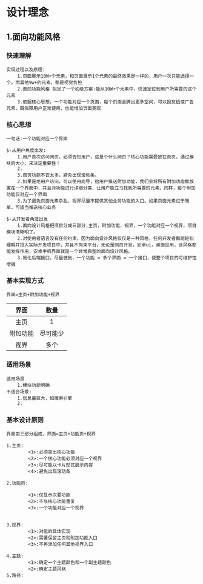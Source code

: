 # 设计理念

## 1.面向功能风格

### 快速理解

```
实现过程以及原理:
    1.页面展示10W+个元素，和页面展示1个元素的最终效果是一样的，用户一次只能选择一个，而其他9w+的元素，都是视觉负担
    2.面向功能风格 拟定了一个初级方案:能从10W+个元素中，快速定位到用户所需要的这个元素
    3.依据核心思想，一个功能对应一个页面，每个页面会腾出更多空间，可以投友链或广告元素，既保障用户正常使用，也能增加页面美观
```

### 核心思想

```
一句话:一个功能对应一个界面

$·从用户角度出发:
	1.用户首次访问网页，必须告知用户，这是个什么网页？核心功能需要放在首页，通过模块的大小，来决定重要性！
	2.
	3.首页功能不宜太多，避免出现滚动条。
	2.如果是老用户访问，可以使用向导，给用户推送附加功能，我们会将所有附加功能都放置在一个界面中，并且对功能进行详细分类，让用户能立马找到所需要的元素，同样，每个附加功能仅对应一个界面
	3.为了避免页面元素杂乱，视界尽量不提供其他业务功能的入口。如果页面元素过于简单，可适当推送核心业务
	
$·从开发者角度出发
	1.面向设计风格把项目分成三部分,主页，附加功能，视界，一个功能对应一个视界，项目模块清晰明了。
	2.对使用者语言没有任何约束，因为面向设计风格仅仅是一种风格，任何开发者都能轻松理解并投入实际开发项目中，并且不拘束平台，无论是网页开发，安卓ui，桌面应用，该风格都能发挥作用，安卓手机界面就是一个非常典型的面向设计风格。
	3.简化后端接口，尽量做到，一个功能 = 多个界面 = 一个接口，使整个项目的可维护性增强
```





### 基本实现方式

```
界面=主页+附加功能+视界
```

|   界面   |   数量   |
| :------: | :------: |
|   主页   |    1     |
| 附加功能 | 尽可能少 |
|   视界   |   多个   |



### 适用场景

```
适用场景
	1.模块功能明确
不适合场景:
	1.信息量巨大，如搜索引擎
	2.
```

### 基本设计原则

```
界面由三部分组成，界面=主页+功能页+视界

1.主页:		 
		<1>:必须突出核心功能
		<2>:一个核心功能必须对应一个视界
		<3>:尽可能以卡片形式展示内容
		<4>:避免出现滚动条

2.功能页:		

		<1>:仅显示次要功能
		<2>:不与核心功能重复
		<3>:一个功能对应一个视界
		
		
3.视界:		
		<1>:对能的具体实现
		<2>:需要保留主页和附加功能入口
		<3>:不再添加任何其他视界入口

4.主题:
		<1>:确定一个主题颜色和一个副主题颜色
		<2>:确定主题风格
5.路径:
		
```

